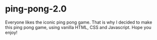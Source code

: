 # ping-pong-2.0
Everyone likes the iconic ping pong game. That is why I decided to make this ping pong game,  using vanilla HTML, CSS and Javascript. Hope you enjoy!
